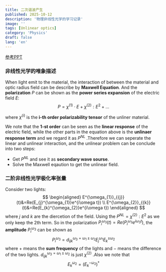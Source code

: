 ```yaml
---
title: 二次谐波产生
published: 2025-10-12
description: '物理非线性光学的学习记录'
image: ''
tags: [Unlinear optics]
category: 'Physics'
draft: false 
lang: 'en'
---
```


[参考PPT](https://gr.xjtu.edu.cn/documents/14079/12538364/chapter16-1%E9%9D%9E%E7%BA%BF%E6%80%A7%E5%85%89%E5%AD%A6%E5%AF%BC%E8%AE%BA%E4%B8%8E%E4%BA%8C%E6%AC%A1%E8%B0%90%E6%B3%A2%E4%BA%A7%E7%94%9F.pdf/451955ff-efd3-6bfd-0c9b-5ead5f519d8f?t=1693376930694)

### 非线性光学的唯象描述
When light emit to the material, the interaction of between the material and optic radius field can be describe by __Maxwell Equation__.
And the **polarization**  $P$ can be shown as the **power series expansion** of the electric field $E$:
$$
P= \chi^{(1)} \cdot E +\chi^{(2)} : E^2+ …
$$

where $\chi^{(i)}$ is the **i-th order polarizability tensor** of the unliner material.

We note that the __1-st order__ can be seen as the __linear response__ of the electric field, while the other parts in the equation above is the __unlinaer response term__ and we regard it as $P^{NL}$ .Therefore we can seperate the linear and unlinear interaction, and the unlinear problem can be conclude into two steps:
- Get $P^{NL}$ and see it as  __secondary wave sourse__.
- Solve the Maxwell eqaution to get the unlinear field.

### 二阶非线性光学极化率张量

Consider two lights:
$$
\begin{aligned}
E^{\omega_{1}}_{{j}}(t)&=Re(E_{j}^{\omega_{1}}e^{i\omega t}) \\
E^{\omega_{2}}_{{k}}(t)&=Re(E_{k}^{\omega_{2}}e^{i\omega t})
\end{aligned}
$$
where $j$ and $k$ are the diercetion of the field. 
Using the $P^{NL}=\chi^{(2)} : E^2$  as we only keep the 2th term.
So in the polarization $P_{i}^{\omega_{3}}(t)=Re(P_{i}^{\omega_{3}}e^{i\omega_{3}t})$, the __amplitude__  $P_{i}^{\omega_{3}}$ can be shown as
$$
P_{i}^{\omega_{3}}=d_{ijk}^{\omega_{3}=\omega_{1}\pm \omega_{2}}E_{j}^{\omega_{1}}E_{k}^{\pm \omega_{2}}
$$
where $+$ means the __sum frequency__ of the lights and $-$ means the difference of the two lights. $d_{ijk}^{\omega_{3}=\omega_{1}\pm \omega_{2}}$ is just $\chi^{(2)}$ .Also we note that
$$
E_{k}^{\omega_{2}}=(E_{k}^{-\omega_{2}})^*
$$
#### 